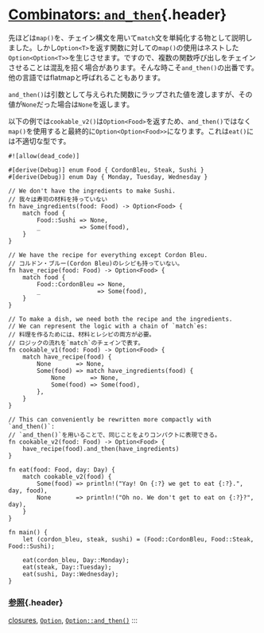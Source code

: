 # [Combinators: `and_then`](#combinators-and_then){.header}

先ほどは`map()`を、チェイン構文を用いて`match`文を単純化する物として説明しました。しかし`Option<T>`を返す関数に対しての`map()`の使用はネストした`Option<Option<T>>`を生じさせます。ですので、複数の関数呼び出しをチェインさせることは混乱を招く場合があります。そんな時こそ`and_then()`の出番です。他の言語ではflatmapと呼ばれることもあります。

`and_then()`は引数として与えられた関数にラップされた値を渡しますが、その値が`None`だった場合は`None`を返します。

以下の例では`cookable_v2()`は`Option<Food>`を返すため、`and_then()`ではなく`map()`を使用すると最終的に`Option<Option<Food>>`になります。これは`eat()`には不適切な型です。

    #![allow(dead_code)]

    #[derive(Debug)] enum Food { CordonBleu, Steak, Sushi }
    #[derive(Debug)] enum Day { Monday, Tuesday, Wednesday }

    // We don't have the ingredients to make Sushi.
    // 我々は寿司の材料を持っていない
    fn have_ingredients(food: Food) -> Option<Food> {
        match food {
            Food::Sushi => None,
            _           => Some(food),
        }
    }

    // We have the recipe for everything except Cordon Bleu.
    // コルドン・ブルー(Cordon Bleu)のレシピも持っていない。
    fn have_recipe(food: Food) -> Option<Food> {
        match food {
            Food::CordonBleu => None,
            _                => Some(food),
        }
    }

    // To make a dish, we need both the recipe and the ingredients.
    // We can represent the logic with a chain of `match`es:
    // 料理を作るためには、材料とレシピの両方が必要。
    // ロジックの流れを`match`のチェインで表す。
    fn cookable_v1(food: Food) -> Option<Food> {
        match have_recipe(food) {
            None       => None,
            Some(food) => match have_ingredients(food) {
                None       => None,
                Some(food) => Some(food),
            },
        }
    }

    // This can conveniently be rewritten more compactly with `and_then()`:
    // `and_then()`を用いることで、同じことをよりコンパクトに表現できる。
    fn cookable_v2(food: Food) -> Option<Food> {
        have_recipe(food).and_then(have_ingredients)
    }

    fn eat(food: Food, day: Day) {
        match cookable_v2(food) {
            Some(food) => println!("Yay! On {:?} we get to eat {:?}.", day, food),
            None       => println!("Oh no. We don't get to eat on {:?}?", day),
        }
    }

    fn main() {
        let (cordon_bleu, steak, sushi) = (Food::CordonBleu, Food::Steak, Food::Sushi);

        eat(cordon_bleu, Day::Monday);
        eat(steak, Day::Tuesday);
        eat(sushi, Day::Wednesday);
    }

### [参照](#参照){.header}

[closures](../../fn/closures.html),
[`Option`](https://doc.rust-lang.org/std/option/enum.Option.html),
[`Option::and_then()`](https://doc.rust-lang.org/std/option/enum.Option.html#method.and_then)
:::

